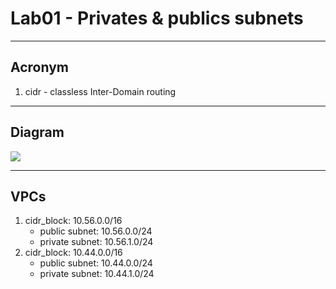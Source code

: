 # Lab01 - Privates & publics subnets

---

## Acronym
1. cidr - classless Inter-Domain routing

---

## Diagram
[<img src="https://i.imgur.com/ntzfEBO.png">](https://i.imgur.com/ntzfEBO.png)

---

## VPCs
1. cidr_block: 10.56.0.0/16
    *  public subnet: 10.56.0.0/24
    *  private subnet: 10.56.1.0/24
3. cidr_block: 10.44.0.0/16
    * public subnet: 10.44.0.0/24
    * private subnet: 10.44.1.0/24
